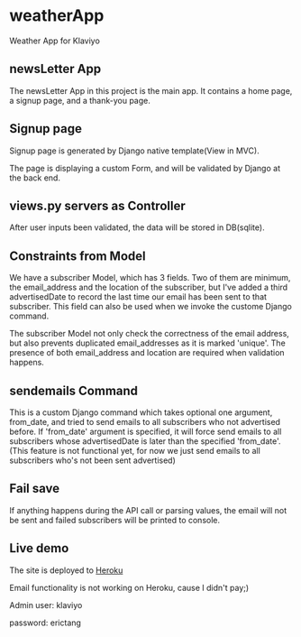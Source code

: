 # weatherApp
Weather App for Klaviyo

## newsLetter App
The newsLetter App in this project is the main app. It contains a home page, a signup page, and a thank-you page.

## Signup page
Signup page is generated by Django native template(View in MVC).

The page is displaying a custom Form, and will be validated by Django at the back end.

## views.py servers as Controller
After user inputs been validated, the data will be stored in DB(sqlite).

## Constraints from Model
We have a subscriber Model, which has 3 fields. Two of them are minimum, the email_address and the location of the subscriber, but I've added a third advertisedDate to record the last time our email has been sent to that subscriber. This field can also be used when we invoke the custome Django command.

The subscriber Model not only check the correctness of the email address, but also prevents duplicated email_addresses as it is marked 'unique'. The presence of both email_address and location are required when validation happens.

## sendemails Command
This is a custom Django command which takes optional one argument, from_date, and tried to send emails to all subscribers who not 
advertised before. If 'from_date' argument is specified, it will force send emails to all subscribers whose advertisedDate is later 
than the specified 'from_date'.(This feature is not functional yet, for now we just send emails to all subscribers who's not been 
sent advertised)

## Fail save
If anything happens during the API call or parsing values, the email will not be sent and failed subscribers will be printed to console.

## Live demo
The site is deployed to [Heroku](https://klaviyo.herokuapp.com/)

Email functionality is not working on Heroku, cause I didn't pay;)

Admin user: klaviyo

password: erictang
